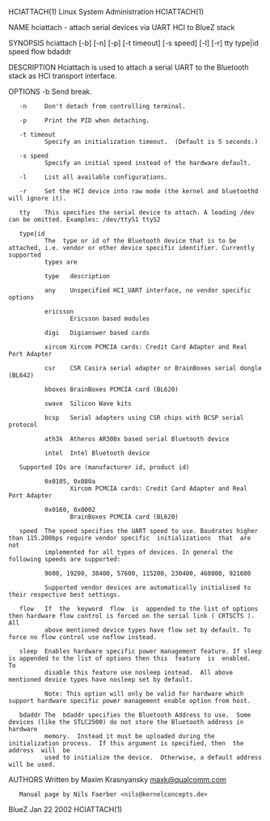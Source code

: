HCIATTACH(1)                                                Linux System Administration                                               HCIATTACH(1)

NAME
       hciattach - attach serial devices via UART HCI to BlueZ stack

SYNOPSIS
       hciattach [-b] [-n] [-p] [-t timeout] [-s speed] [-l] [-r] tty type|id speed flow bdaddr

DESCRIPTION
       Hciattach is used to attach a serial UART to the Bluetooth stack as HCI transport interface.

OPTIONS
       -b     Send break.

       -n     Don't detach from controlling terminal.

       -p     Print the PID when detaching.

       -t timeout
              Specify an initialization timeout.  (Default is 5 seconds.)

       -s speed
              Specify an initial speed instead of the hardware default.

       -l     List all available configurations.

       -r     Set the HCI device into raw mode (the kernel and bluetoothd will ignore it).

       tty    This specifies the serial device to attach. A leading /dev can be omitted. Examples: /dev/ttyS1 ttyS2

       type|id
              The  type or id of the Bluetooth device that is to be attached, i.e. vendor or other device specific identifier. Currently supported
              types are

              type   description

              any    Unspecified HCI_UART interface, no vendor specific options

              ericsson
                     Ericsson based modules

              digi   Digianswer based cards

              xircom Xircom PCMCIA cards: Credit Card Adapter and Real Port Adapter

              csr    CSR Casira serial adapter or BrainBoxes serial dongle (BL642)

              bboxes BrainBoxes PCMCIA card (BL620)

              swave  Silicon Wave kits

              bcsp   Serial adapters using CSR chips with BCSP serial protocol

              ath3k  Atheros AR300x based serial Bluetooth device

              intel  Intel Bluetooth device

       Supported IDs are (manufacturer id, product id)

              0x0105, 0x080a
                     Xircom PCMCIA cards: Credit Card Adapter and Real Port Adapter

              0x0160, 0x0002
                     BrainBoxes PCMCIA card (BL620)

       speed  The speed specifies the UART speed to use. Baudrates higher than 115.200bps require vendor specific  initializations  that  are  not
              implemented for all types of devices. In general the following speeds are supported:

              9600, 19200, 38400, 57600, 115200, 230400, 460800, 921600

              Supported vendor devices are automatically initialised to their respective best settings.

       flow   If  the  keyword  flow  is  appended to the list of options then hardware flow control is forced on the serial link ( CRTSCTS ). All
              above mentioned device types have flow set by default. To force no flow control use noflow instead.

       sleep  Enables hardware specific power management feature. If sleep is appended to the list of options then this  feature  is  enabled.  To
              disable this feature use nosleep instead.  All above mentioned device types have nosleep set by default.

              Note: This option will only be valid for hardware which support hardware specific power management enable option from host.

       bdaddr The  bdaddr specifies the Bluetooth Address to use.  Some devices (like the STLC2500) do not store the Bluetooth address in hardware
              memory.  Instead it must be uploaded during the initialization process.  If this argument is specified, then  the  address  will  be
              used to initialize the device.  Otherwise, a default address will be used.

AUTHORS
       Written by Maxim Krasnyansky <maxk@qualcomm.com>

       Manual page by Nils Faerber <nils@kernelconcepts.de>

BlueZ                                                               Jan 22 2002                                                       HCIATTACH(1)
